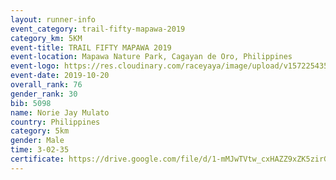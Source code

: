 ```yaml
---
layout: runner-info 
event_category: trail-fifty-mapawa-2019 
category_km: 5KM 
event-title: TRAIL FIFTY MAPAWA 2019  
event-location: Mapawa Nature Park, Cagayan de Oro, Philippines 
event-logo: https://res.cloudinary.com/raceyaya/image/upload/v1572254355/logo/trail-fifty-mapawa_fizjmb.jpg 
event-date: 2019-10-20 
overall_rank: 76
gender_rank: 30
bib: 5098
name: Norie Jay Mulato
country: Philippines
category: 5km
gender: Male
time: 3-02-35
certificate: https://drive.google.com/file/d/1-mMJwTVtw_cxHAZZ9xZK5zirGIrQRRGG/view?usp=sharing
---
```

